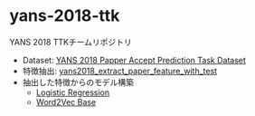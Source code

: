 # yans-2018-ttk

YANS 2018 TTKチームリポジトリ

* Dataset: [YANS 2018 Papper Accept Prediction Task Dataset](https://www.kaggle.com/takahirokubo0/yans2018/kernels)
* 特徴抽出: [yans2018_extract_paper_feature_with_test
](https://www.kaggle.com/takahirokubo0/yans2018-extract-paper-feature-with-test)
* 抽出した特徴からのモデル構築
  * [Logistic Regression](https://www.kaggle.com/takahirokubo0/yans2018-baseline-notebook-with-test-prediction)
  * [Word2Vec Base](https://www.kaggle.com/takahirokubo0/yans2018-baseline-notebook-with-test-w2v)
